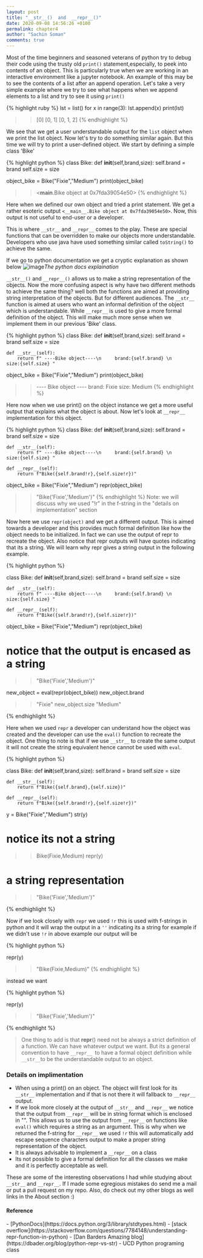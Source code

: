 ```yaml
---
layout: post
title: "__str__()  and  __repr__()"
date: 2020-09-08 14:56:26 +0100
permalink: chapter4
author: "Sachin Soman"
comments: true
---
```


Most of the time beginners and seasoned veterans of python try to debug their code using the trusty old `print()` statement,especially, to peek into contents of an object. This is particularly true when we are working in an interactive environment like a jupyter notebook. An example of this may be to see the contents of a list after an append operation.  Let's take a very simple example where we try to see what happens when we append elements to a list and try to see it using `print()`

{% highlight ruby %}
lst = list()
    for x in range(3):
    lst.append(x)
    print(lst)
>>[0]
>>[0, 1]
>>[0, 1, 2]
{% endhighlight %}

We see that we get a user understandable output for the `list` object when we print the list object. Now let's try to do something similar again. But this time we will try to print a user-defined object. We start by defining a simple class 'Bike'

{% highlight python %}
class Bike:
    def __init__(self,brand,size):
        self.brand = brand
        self.size = size

object_bike = Bike("Fixie","Medium")
print(object_bike)

>> <__main__.Bike object at 0x7fda39054e50>
{% endhighlight %}

Here when we defined our own object and tried a print statement. We get a rather esoteric output `<__main__.Bike object at 0x7fda39054e50>`. Now, this output is not useful to end-user or a developer.

This is where `__str__` and `__repr__` comes to the play. These are special functions that can be overridden to make our objects more understandable. Developers who use java have used something similar called `toString()` to achieve the same.

If we go to python documentation we get a cryptic explanation as shown below
![image]({{site.github.url}}/assets/images/chapter4_str_docs.png)_The python docs explaination_

`__str__()` and `__repr__()` allows us to make a string representation of the objects. Now the more confusing aspect is why have two different methods to achieve the same thing? well both the functions are aimed at providing string interpretation of the objects. But for different audiences. The `__str__` function is aimed at users who want an informal definition of the object which is understandable. While `__repr__` is used to give a more formal definition of the object. This will make much more sense when we implement them in our previous 'Bike' class.

{% highlight python %}
class Bike:
    def __init__(self,brand,size):
        self.brand = brand
        self.size = size
    
    def __str__(self):
        return f" ----Bike object----\n     brand:{self.brand} \n     size:{self.size} "

object_bike = Bike("Fixie","Medium")
print(object_bike)

>>  ---- Bike object ----
        brand: Fixie 
        size: Medium 
{% endhighlight %}


Here now when we use print() on the object instance we get a more useful output that explains what the object is about. Now let's look at `__repr__` implementation for this object. 


{% highlight python %}
class Bike:
    def __init__(self,brand,size):
        self.brand = brand
        self.size = size
    
    def __str__(self):
        return f" ----Bike object----\n     brand:{self.brand} \n     size:{self.size} "

    def __repr__(self):
        return f"Bike({self.brand!r},{self.size!r})"

object_bike = Bike("Fixie","Medium")
repr(object_bike)

>> "Bike('Fixie','Medium')"
{% endhighlight %}
Note: we will discuss why we used "!r" in the f-string in the "details on implementation" section

Now here we use `repr(object)` and we get a different output. This is aimed towards a developer and this provides much formal definition like how the object needs to be initialized. In fact we can use the output of repr to recreate the object. Also notice that repr outputs will have quotes indicating that its a string. We will learn why repr gives a string output in the following example.
<!-- Let's look at the example below to see it in action. -->

{% highlight python %}

class Bike:
    def __init__(self,brand,size):
        self.brand = brand
        self.size = size
    
    def __str__(self):
        return f" ----Bike object----\n     brand:{self.brand} \n     size:{self.size} "

    def __repr__(self):
        return f"Bike({self.brand!r},{self.size!r})"

object_bike = Bike("Fixie","Medium")
repr(object_bike)
# notice that the output is encased as a string
>> "Bike('Fixie','Medium')"

new_object = eval(repr(object_bike))
new_object.brand
>> "Fixie"
new_object.size
>> "Medium"

{% endhighlight %}

Here when we used `repr` a developer can understand how the object was created and the developer can use the `eval()` function to recreate the object. One thing to note is that if we use `__str__` to create the same output it will not create the string equivalent hence cannot be used with `eval`.

{% highlight python %}

class Bike:
    def __init__(self,brand,size):
        self.brand = brand
        self.size = size
    
    def __str__(self):
        return f"Bike({self.brand},{self.size})"

    def __repr__(self):
        return f"Bike({self.brand!r},{self.size!r})"

y = Bike("Fixie","Medium")
str(y)
# notice its not a string
>> Bike(Fixie,Medium)
repr(y)
# a string representation 
>> "Bike('Fixie','Medium')"

{% endhighlight %}

Now if we look closely with `repr` we used `!r` this is used with f-strings in python and it will wrap the output in a `''` indicating its a string for example if we didn't use `!r` in above example our output will be 

{% highlight python %}

repr(y)
>> "Bike(Fixie,Medium)"
{% endhighlight %}

instead we want

{% highlight python %}

repr(y)
>> "Bike('Fixie','Medium')"

{% endhighlight %}


> One thing to add is that __repr__() need not be always a strict definition of a function. We can have whatever output we want. But its a general convention to have `__repr__ `to have a formal object definition while `__str__`to be the understandable output to an object.



<h3> Details on implimentation </h3>

- When using a print() on an object. The object will first look for its `__str__` implementation and if that is not there it will fallback to `__repr__` output.
- If we look more closely at the output of `__str__` and `__repr__` we notice that the output from `__repr__` will be in string format which is enclosed in "". This allows us to use the output from `__repr__` on functions like `eval()` which requires a string as an argument. This is why when we returned the f-string for `__repr__` we used `!r` this will automatically add escape sequence characters output to make a proper string representation of the object.
- It is always advisable to implement a `__repr__` on a class
- Its not possible to give a formal definition for all the classes we make and it is perfectly acceptable as well.

These are some of the interesting observations I had while studying about `__str__` and `__repr__`. If I made some egregious mistakes do send me a mail
or put a pull request on my repo. Also, do check out my other blogs as well links in the About section :)

<h4>Reference</h4>
-  [PythonDocs](https://docs.python.org/3/library/stdtypes.html)
-  [stack overflow](https://stackoverflow.com/questions/7784148/understanding-repr-function-in-python)
-  [Dan Barders Amazing blog](https://dbader.org/blog/python-repr-vs-str)
-  UCD Python programing class
